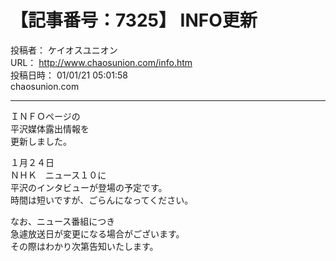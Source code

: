 # 【記事番号：7325】 INFO更新

投稿者： ケイオスユニオン  
URL： http://www.chaosunion.com/info.htm  
投稿日時： 01/01/21 05:01:58  
chaosunion.com

---

ＩＮＦＯページの  
平沢媒体露出情報を  
更新しました。  
  
１月２４日  
ＮＨＫ　ニュース１０に  
平沢のインタビューが登場の予定です。  
時間は短いですが、ごらんになってください。  
  
なお、ニュース番組につき  
急遽放送日が変更になる場合がございます。  
その際はわかり次第告知いたします。